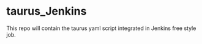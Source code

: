 # taurus_Jenkins
This repo will contain the taurus yaml script integrated in Jenkins free style job.
